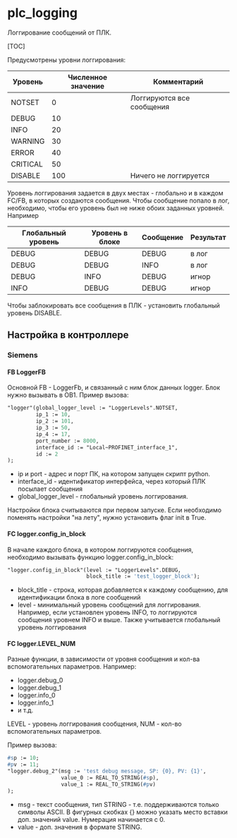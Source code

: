 # plc_logging

Логгирование сообщений от ПЛК.

[TOC]

Предусмотрены уровни логгирования:

| Уровень  | Численное значение | Комментарий               |
| -------- | ------------------ | ------------------------- |
| NOTSET   | 0                  | Логгируются все сообщения |
| DEBUG    | 10                 |                           |
| INFO     | 20                 |                           |
| WARNING  | 30                 |                           |
| ERROR    | 40                 |                           |
| CRITICAL | 50                 |                           |
| DISABLE  | 100                | Ничего не логгируется     |

Уровень логгирования задается в двух местах - глобально и в каждом FC/FB, в которых создаются сообщения. Чтобы сообщение попало в лог, необходимо, чтобы его уровень был не ниже обоих заданных уровней. Например

| Глобальный уровень | Уровень в блоке | Сообщение | Результат |
| ------------------ | --------------- | --------- | --------- |
| DEBUG              | DEBUG           | DEBUG     | в лог     |
| DEBUG              | DEBUG           | INFO      | в лог     |
| DEBUG              | INFO            | DEBUG     | игнор     |
| INFO               | DEBUG           | DEBUG     | игнор     |

Чтобы заблокировать все сообщения в ПЛК - установить глобальный уровень DISABLE.

## Настройка в контроллере

### Siemens

#### FB LoggerFB

Основной FB - LoggerFb, и связанный с ним блок данных logger. Блок нужно вызывать в OB1. Пример вызова:

```pascal
"logger"(global_logger_level := "LoggerLevels".NOTSET,
         ip_1 := 10,
         ip_2 := 101,
         ip_3 := 50,
         ip_4 := 17,
         port_number := 8000,
         interface_id := "Local~PROFINET_interface_1",
         id := 2
);
```

- ip и port - адрес и порт ПК, на котором запущен скрипт python.
- interface_id - идентификатор интерфейса, через который ПЛК посылает сообщения
- global_logger_level - глобальный уровень логгирования.

Настройки блока считываются при первом запуске. Если необходимо поменять настройки "на лету", нужно установить флаг init в True.

#### FC logger.config_in_block

В начале каждого блока, в котором логгируются сообщения, необходимо вызывать
функцию logger.config_in_block:

```pascal
"logger.config_in_block"(level := "LoggerLevels".DEBUG,
                         block_title := 'test_logger_block');
```

- block_title - строка, которая добавляется к каждому сообщению, для идентификации
  блока в логе сообщений
- level - минимальный уровень сообщений для логгирования.
  Например, если установлен уровень INFO, то логгируются сообщения уровнем
  INFO и выше. Также учитывается глобальный уровень логгирования

#### FC logger.LEVEL_NUM

Разные функции, в зависимости от уровня сообщения и кол-ва вспомогательных параметров. Например:

- logger.debug_0
- logger.debug_1
- logger.info_0
- logger.info_1
- и т.д.

LEVEL - уровень логгирования сообщения, NUM - кол-во вспомогательных параметров.

Пример вызова:

```pascal
#sp := 10;
#pv := 11;
"logger.debug_2"(msg := 'test debug message, SP: {0}, PV: {1}',
                 value_0 := REAL_TO_STRING(#sp),
                 value_1 := REAL_TO_STRING(#pv)
);
```

- msg - текст сообщения, тип STRING - т.е. поддерживаются только символы ASCII. В фигурных скобках {} можно указать место вставки доп. значений value. Нумерация начинается с 0.
- value - доп. значения в формате STRING.
